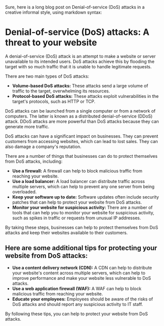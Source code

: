 Sure, here is a long blog post on Denial-of-service (DoS) attacks in a creative informal style, using markdown syntax:

# Denial-of-service (DoS) attacks: A threat to your website

A denial-of-service (DoS) attack is an attempt to make a website or server unavailable to its intended users. DoS attacks achieve this by flooding the target with so much traffic that it is unable to handle legitimate requests.

There are two main types of DoS attacks:

* **Volume-based DoS attacks:** These attacks send a large volume of traffic to the target, overwhelming its resources.
* **Protocol-based DoS attacks:** These attacks exploit vulnerabilities in the target's protocols, such as HTTP or TCP.

DoS attacks can be launched from a single computer or from a network of computers. The latter is known as a distributed denial-of-service (DDoS) attack. DDoS attacks are more powerful than DoS attacks because they can generate more traffic.

DoS attacks can have a significant impact on businesses. They can prevent customers from accessing websites, which can lead to lost sales. They can also damage a company's reputation.

There are a number of things that businesses can do to protect themselves from DoS attacks, including:

* **Use a firewall:** A firewall can help to block malicious traffic from reaching your website.
* **Use a load balancer:** A load balancer can distribute traffic across multiple servers, which can help to prevent any one server from being overloaded.
* **Keep your software up to date:** Software updates often include security patches that can help to protect your website from DoS attacks.
* **Monitor your website for suspicious activity:** There are a number of tools that can help you to monitor your website for suspicious activity, such as spikes in traffic or requests from unusual IP addresses.

By taking these steps, businesses can help to protect themselves from DoS attacks and keep their websites available to their customers.

## Here are some additional tips for protecting your website from DoS attacks:

* **Use a content delivery network (CDN):** A CDN can help to distribute your website's content across multiple servers, which can help to improve performance and make your website less vulnerable to DoS attacks.
* **Use a web application firewall (WAF):** A WAF can help to block malicious traffic from reaching your website.
* **Educate your employees:** Employees should be aware of the risks of DoS attacks and should report any suspicious activity to IT staff.

By following these tips, you can help to protect your website from DoS attacks.